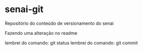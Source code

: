 # senai-git
Repositório do conteúdo de versionamento do senai

Fazendo uma alteração no readme

lembrei do comando: git status
lembrei do comando: git commit

